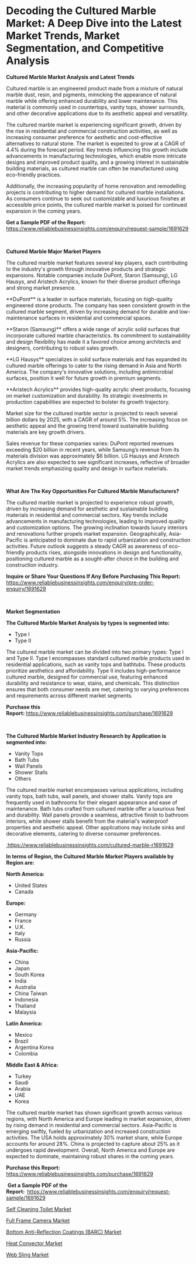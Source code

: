 <p><h1>Decoding the Cultured Marble Market: A Deep Dive into the Latest Market Trends, Market Segmentation, and Competitive Analysis</h1></p><p><strong>Cultured Marble Market Analysis and Latest Trends</strong></p>
<p><p>Cultured marble is an engineered product made from a mixture of natural marble dust, resin, and pigments, mimicking the appearance of natural marble while offering enhanced durability and lower maintenance. This material is commonly used in countertops, vanity tops, shower surrounds, and other decorative applications due to its aesthetic appeal and versatility.</p><p>The cultured marble market is experiencing significant growth, driven by the rise in residential and commercial construction activities, as well as increasing consumer preference for aesthetic and cost-effective alternatives to natural stone. The market is expected to grow at a CAGR of 4.4% during the forecast period. Key trends influencing this growth include advancements in manufacturing technologies, which enable more intricate designs and improved product quality, and a growing interest in sustainable building materials, as cultured marble can often be manufactured using eco-friendly practices.</p><p>Additionally, the increasing popularity of home renovation and remodelling projects is contributing to higher demand for cultured marble installations. As consumers continue to seek out customizable and luxurious finishes at accessible price points, the cultured marble market is poised for continued expansion in the coming years.</p></p>
<p><strong>Get a Sample PDF of the Report:&nbsp;</strong> <a href="https://www.reliablebusinessinsights.com/enquiry/request-sample/1691629?utm_campaign=1476&utm_medium=2&utm_source=Github&utm_content=ia&utm_term=18102024&utm_id=cultured-marble">https://www.reliablebusinessinsights.com/enquiry/request-sample/1691629</a></p>
<p>&nbsp;</p>
<p><strong>Cultured Marble Major Market Players</strong></p>
<p><p>The cultured marble market features several key players, each contributing to the industry's growth through innovative products and strategic expansions. Notable companies include DuPont, Staron (Samsung), LG Hausys, and Aristech Acrylics, known for their diverse product offerings and strong market presence.</p><p>**DuPont** is a leader in surface materials, focusing on high-quality engineered stone products. The company has seen consistent growth in the cultured marble segment, driven by increasing demand for durable and low-maintenance surfaces in residential and commercial spaces.</p><p>**Staron (Samsung)** offers a wide range of acrylic solid surfaces that incorporate cultured marble characteristics. Its commitment to sustainability and design flexibility has made it a favored choice among architects and designers, contributing to robust sales growth.</p><p>**LG Hausys** specializes in solid surface materials and has expanded its cultured marble offerings to cater to the rising demand in Asia and North America. The company's innovative solutions, including antimicrobial surfaces, position it well for future growth in premium segments.</p><p>**Aristech Acrylics** provides high-quality acrylic sheet products, focusing on market customization and durability. Its strategic investments in production capabilities are expected to bolster its growth trajectory.</p><p>Market size for the cultured marble sector is projected to reach several billion dollars by 2025, with a CAGR of around 5%. The increasing focus on aesthetic appeal and the growing trend toward sustainable building materials are key growth drivers.</p><p>Sales revenue for these companies varies: DuPont reported revenues exceeding $20 billion in recent years, while Samsung’s revenue from its materials division was approximately $6 billion. LG Hausys and Aristech Acrylics are also expected to see significant increases, reflective of broader market trends emphasizing quality and design in surface materials.</p></p>
<p>&nbsp;</p>
<p><strong>What Are The Key Opportunities For Cultured Marble Manufacturers?</strong></p>
<p><p>The cultured marble market is projected to experience robust growth, driven by increasing demand for aesthetic and sustainable building materials in residential and commercial sectors. Key trends include advancements in manufacturing technologies, leading to improved quality and customization options. The growing inclination towards luxury interiors and renovations further propels market expansion. Geographically, Asia-Pacific is anticipated to dominate due to rapid urbanization and construction activities. Future outlook suggests a steady CAGR as awareness of eco-friendly products rises, alongside innovations in design and functionality, positioning cultured marble as a sought-after choice in the building and construction industry.</p></p>
<p><strong>Inquire or Share Your Questions If Any Before Purchasing This Report:</strong> <a href="https://www.reliablebusinessinsights.com/enquiry/pre-order-enquiry/1691629?utm_campaign=1476&utm_medium=2&utm_source=Github&utm_content=ia&utm_term=18102024&utm_id=cultured-marble">https://www.reliablebusinessinsights.com/enquiry/pre-order-enquiry/1691629</a></p>
<p>&nbsp;</p>
<p><strong>Market Segmentation</strong></p>
<p><strong>The Cultured Marble Market Analysis by types is segmented into:</strong></p>
<p><ul><li>Type I</li><li>Type II</li></ul></p>
<p><p>The cultured marble market can be divided into two primary types: Type I and Type II. Type I encompasses standard cultured marble products used in residential applications, such as vanity tops and bathtubs. These products prioritize aesthetics and affordability. Type II includes high-performance cultured marble, designed for commercial use, featuring enhanced durability and resistance to wear, stains, and chemicals. This distinction ensures that both consumer needs are met, catering to varying preferences and requirements across different market segments.</p></p>
<p><strong>Purchase this Report:&nbsp;</strong><a href="https://www.reliablebusinessinsights.com/purchase/1691629?utm_campaign=1476&utm_medium=2&utm_source=Github&utm_content=ia&utm_term=18102024&utm_id=cultured-marble">https://www.reliablebusinessinsights.com/purchase/1691629</a></p>
<p>&nbsp;</p>
<p><strong>The Cultured Marble Market Industry Research by Application is segmented into:</strong></p>
<p><ul><li>Vanity Tops</li><li>Bath Tubs</li><li>Wall Panels</li><li>Shower Stalls</li><li>Others</li></ul></p>
<p><p>The cultured marble market encompasses various applications, including vanity tops, bath tubs, wall panels, and shower stalls. Vanity tops are frequently used in bathrooms for their elegant appearance and ease of maintenance. Bath tubs crafted from cultured marble offer a luxurious feel and durability. Wall panels provide a seamless, attractive finish to bathroom interiors, while shower stalls benefit from the material's waterproof properties and aesthetic appeal. Other applications may include sinks and decorative elements, catering to diverse consumer preferences.</p></p>
<p><a href="https://www.reliablebusinessinsights.com/cultured-marble-r1691629?utm_campaign=1476&utm_medium=2&utm_source=Github&utm_content=ia&utm_term=18102024&utm_id=cultured-marble">&nbsp;https://www.reliablebusinessinsights.com/cultured-marble-r1691629</a></p>
<p><strong>In terms of Region, the Cultured Marble Market Players available by Region are:</strong></p>
<p>
    <p> <strong> North America: </strong>
        <ul>
            <li>United States</li>
            <li>Canada</li>
        </ul>
        </p> 
    <p> <strong> Europe: </strong>
        <ul>
            <li>Germany</li>
            <li>France</li>
            <li>U.K.</li>
            <li>Italy</li>
            <li>Russia</li>
        </ul>
        </p> 
    <p> <strong> Asia-Pacific: </strong>
        <ul>
            <li>China</li>
            <li>Japan</li>
            <li>South Korea</li>
            <li>India</li>
            <li>Australia</li>
            <li>China Taiwan</li>
            <li>Indonesia</li>
            <li>Thailand</li>
            <li>Malaysia</li>
        </ul>
        </p> 
    <p> <strong> Latin America: </strong>
        <ul>
            <li>Mexico</li>
            <li>Brazil</li>
            <li>Argentina Korea</li>
            <li>Colombia</li>
        </ul>
        </p> 
    <p> <strong> Middle East & Africa: </strong>
        <ul>
            <li>Turkey</li>
            <li>Saudi</li>
            <li>Arabia</li>
            <li>UAE</li>
            <li>Korea</li>
        </ul>
    </p>
    </p>
<p><p>The cultured marble market has shown significant growth across various regions, with North America and Europe leading in market expansion, driven by rising demand in residential and commercial sectors. Asia-Pacific is emerging swiftly, fueled by urbanization and increased construction activities. The USA holds approximately 30% market share, while Europe accounts for around 28%. China is projected to capture about 25% as it undergoes rapid development. Overall, North America and Europe are expected to dominate, maintaining robust shares in the coming years.</p></p>
<p><strong>Purchase this Report: </strong><a href="https://www.reliablebusinessinsights.com/purchase/1691629?utm_campaign=1476&utm_medium=2&utm_source=Github&utm_content=ia&utm_term=18102024&utm_id=cultured-marble">https://www.reliablebusinessinsights.com/purchase/1691629</a></p>
<p>&nbsp;<strong>Get a Sample PDF of the Report:&nbsp;&nbsp;</strong><a href="https://www.reliablebusinessinsights.com/enquiry/request-sample/1691629?utm_campaign=1476&utm_medium=2&utm_source=Github&utm_content=ia&utm_term=18102024&utm_id=cultured-marble">https://www.reliablebusinessinsights.com/enquiry/request-sample/1691629</a></p>
<p><strong></strong></p>
<p><p><a href="https://www.linkedin.com/pulse/self-cleaning-toilet-market-innovations-trends-comprehensive-pz2df?utm_campaign=1476&utm_medium=2&utm_source=Github&utm_content=ia&utm_term=18102024&utm_id=cultured-marble">Self Cleaning Toilet Market</a></p><p><a href="https://www.linkedin.com/pulse/strategic-market-insights-global-full-frame-camera-2024--a3rhf?utm_campaign=1476&utm_medium=2&utm_source=Github&utm_content=ia&utm_term=18102024&utm_id=cultured-marble">Full Frame Camera Market</a></p><p><a href="https://github.com/bmorecock/Market-Research-Report-List-5/blob/main/bottom-anti-reflection-coatings-barc-market.md?utm_campaign=1476&utm_medium=2&utm_source=Github&utm_content=ia&utm_term=18102024&utm_id=cultured-marble">Bottom Anti-Reflection Coatings (BARC) Market</a></p><p><a href="https://www.linkedin.com/pulse/charting-future-comprehensive-analysis-global-heat-convector-zdn7f?utm_campaign=1476&utm_medium=2&utm_source=Github&utm_content=ia&utm_term=18102024&utm_id=cultured-marble">Heat Convector Market</a></p><p><a href="https://www.linkedin.com/pulse/navigating-global-web-sling-market-from-trends-strategy-2024-cnr6f?utm_campaign=1476&utm_medium=2&utm_source=Github&utm_content=ia&utm_term=18102024&utm_id=cultured-marble">Web Sling Market</a></p></p>